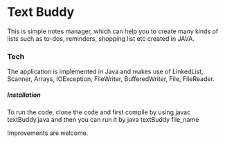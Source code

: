 # Text Buddy

This is simple notes manager, which can help you to create many kinds of lists such as to-dos, reminders, shopping list etc created in JAVA.

### Tech

The application is implemented in Java and makes use of LinkedList, Scanner, Arrays, IOException, FileWriter, BufferedWriter, File, FileReader.

##### Installation
To run the code, clone the code and first compile by using
javac textBuddy.java
and then you can run it by
java textBuddy file_name

Improvements are welcome.

